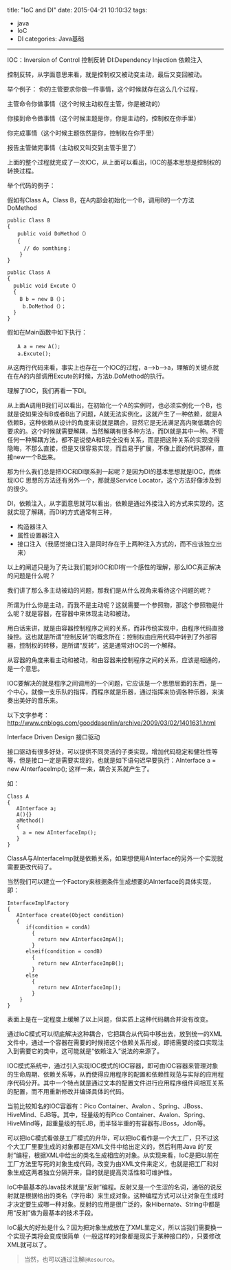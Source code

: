 title: "IoC and DI"
date: 2015-04-21 10:10:32
tags: 
- java
- IoC
- DI
categories: Java基础
---
IOC：Inversion of Control 控制反转
DI:Dependency Injection 依赖注入

控制反转，从字面意思来看，就是控制权又被动变主动，最后又变回被动。

举个例子：
你的主管要求你做一件事情，这个时候就存在这么几个过程，

主管命令你做事情（这个时候主动权在主管，你是被动的）

你接到命令做事情（这个时候主题是你，你是主动的，控制权在你手里）

你完成事情（这个时候主题依然是你，控制权在你手里）

报告主管做完事情（主动权又叫交到主管手里了）

上面的整个过程就完成了一次IOC，从上面可以看出，IOC的基本思想是控制权的转换过程。
<!--more-->
举个代码的例子：

假如有Class A，Class B，在A内部会初始化一个B，调用B的一个方法DoMethod

```
public Class B
{
　　public void DoMethod（）
　　{
　　  // do somthing；
    }
}

public Class A
{
  public void Excute（）
  {
    B b = new B（）；
     b.DoMethod（）；
  }
}
```

 假如在Main函数中如下执行：
```
　　A a = new A();
　　a.Excute();
```
从这两行代码来看，事实上也存在一个IOC的过程，a——>b——>a，理解的关键点就在在A的内部调用Excute的时候，方法b.DoMethod的执行。

理解了IOC，我们再看一下DI。

从上面A调用B我们可以看出，在初始化一个A的实例时，也必须实例化一个B，也就是说如果没有B或者B出了问题，A就无法实例化，这就产生了一种依赖，就是A依赖B，这种依赖从设计的角度来说就是耦合，显然它是无法满足高内聚低耦合的要求的。这个时候就需要解耦，当然解耦有很多种方法，而DI就是其中一种。不管任何一种解耦方法，都不是说使A和B完全没有关系，而是把这种关系的实现变得隐晦，不那么直接，但是又很容易实现，而且易于扩展，不像上面的代码那样，直接new一个B出来。

那为什么我们总是把IOC和DI联系到一起呢？是因为DI的基本思想就是IOC，而体现IOC 思想的方法还有另外一个，那就是Service Locator，这个方法好像涉及到的很少。

DI，依赖注入，从字面意思就可以看出，依赖是通过外接注入的方式来实现的。这就实现了解耦，而DI的方式通常有三种，

- 构造器注入
- 属性设置器注入
- 接口注入（我感觉接口注入是同时存在于上两种注入方式的，而不应该独立出来）

以上的阐述只是为了先让我们能对IOC和DI有一个感性的理解，那么IOC真正解决的问题是什么呢？

我们讲了那么多主动被动的问题，那我们是从什么视角来看待这个问题的呢？

所谓为什么你是主动，而我不是主动呢？这就需要一个参照物，那这个参照物是什么呢？就是容器，在容器中来体现主动和被动。

用白话来讲，就是由容器控制程序之间的关系，而非传统实现中，由程序代码直接操控。这也就是所谓“控制反转”的概念所在：控制权由应用代码中转到了外部容器，控制权的转移，是所谓“反转”，这是通常对IOC的一个解释。

从容器的角度来看主动和被动，和由容器来控制程序之间的关系，应该是相通的，是一个意思。

IOC要解决的就是程序之间调用的一个问题，它应该是一个思想层面的东西，是一个中心，就像一支乐队的指挥，而程序就是乐器，通过指挥来协调各种乐器，来演奏出美好的音乐来。

 

以下文字参考：http://www.cnblogs.com/gooddasenlin/archive/2009/03/02/1401631.html

Interface Driven Design 接口驱动

接口驱动有很多好处，可以提供不同灵活的子类实现，增加代码稳定和健壮性等等，但是接口一定是需要实现的，也就是如下语句迟早要执行：AInterface a = new AInterfaceImp(); 这样一来，耦合关系就产生了。

如：

```
Class A
{
   AInterface a;
   A(){}
   aMethod()
   {
     a = new AInterfaceImp();
   }
}
```
 

ClassA与AInterfaceImp就是依赖关系，如果想使用AInterface的另外一个实现就需要更改代码了。

当然我们可以建立一个Factory来根据条件生成想要的AInterface的具体实现，即：

```
InterfaceImplFactory
{
   AInterface create(Object condition)
   {
      if(condition = condA)
        {
          return new AInterfaceImpA();
        }
      elseif(condition = condB)
        {
          return new AInterfaceImpB();
        }
      else
        {
          return new AInterfaceImp();
        }
    }
}
```
 

表面上是在一定程度上缓解了以上问题，但实质上这种代码耦合并没有改变。

通过IoC模式可以彻底解决这种耦合，它把耦合从代码中移出去，放到统一的XML文件中，通过一个容器在需要的时候把这个依赖关系形成，即把需要的接口实现注入到需要它的类中，这可能就是“依赖注入”说法的来源了。

IOC模式系统中，通过引入实现IOC模式的IOC容器，即可由IOC容器来管理对象的生命周期、依赖关系等，从而使得应用程序的配置和依赖性规范与实际的应用程序代码分开。其中一个特点就是通过文本的配置文件进行应用程序组件间相互关系的配置，而不用重新修改并编译具体的代码。

当前比较知名的IOC容器有：Pico Container、Avalon 、Spring、JBoss、HiveMind、EJB等。其中，轻量级的有Pico Container、Avalon、Spring、HiveMind等，超重量级的有EJB，而半轻半重的有容器有JBoss，Jdon等。

可以把IoC模式看做是工厂模式的升华，可以把IoC看作是一个大工厂，只不过这个大工厂里要生成的对象都是在XML文件中给出定义的，然后利用Java 的“反射”编程，根据XML中给出的类名生成相应的对象。从实现来看，IoC是把以前在工厂方法里写死的对象生成代码，改变为由XML文件来定义，也就是把工厂和对象生成这两者独立分隔开来，目的就是提高灵活性和可维护性。

IoC中最基本的Java技术就是“反射”编程。反射又是一个生涩的名词，通俗的说反射就是根据给出的类名（字符串）来生成对象。这种编程方式可以让对象在生成时才决定要生成哪一种对象。反射的应用是很广泛的，象Hibernate、String中都是用“反射”做为最基本的技术手段。

IoC最大的好处是什么？因为把对象生成放在了XML里定义，所以当我们需要换一个实现子类将会变成很简单（一般这样的对象都是现实于某种接口的），只要修改XML就可以了。

>当然，也可以通过注解`@Resource`。

<script src="https://gist.github.com/cshijiel/cf0797caba532b9bf908cb4f933d03cb.js"></script>

